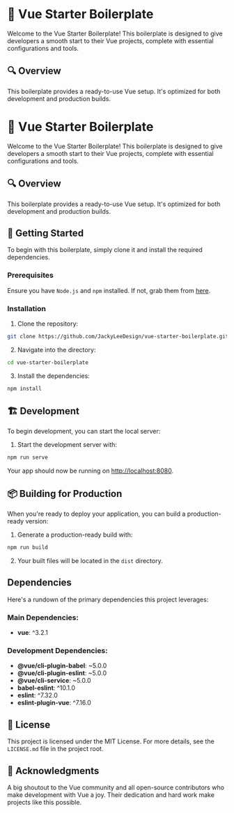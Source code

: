 # 🚀 Vue Starter Boilerplate

Welcome to the Vue Starter Boilerplate! This boilerplate is designed to give developers a smooth start to their Vue projects, complete with essential configurations and tools.

## 🔍 Overview

This boilerplate provides a ready-to-use Vue setup. It's optimized for both development and production builds.
# 🚀 Vue Starter Boilerplate

Welcome to the Vue Starter Boilerplate! This boilerplate is designed to give developers a smooth start to their Vue projects, complete with essential configurations and tools.

## 🔍 Overview

This boilerplate provides a ready-to-use Vue setup. It's optimized for both development and production builds.
## 🚀 Getting Started

To begin with this boilerplate, simply clone it and install the required dependencies.

### Prerequisites

Ensure you have `Node.js` and `npm` installed. If not, grab them from [here](https://nodejs.org/).

### Installation

1. Clone the repository:
```bash
git clone https://github.com/JackyLeeDesign/vue-starter-boilerplate.git
```
2. Navigate into the directory:
```bash
cd vue-starter-boilerplate
```
3. Install the dependencies:
```bash
npm install
```
## 🏗 Development

To begin development, you can start the local server:

1. Start the development server with:
```bash
npm run serve
```
Your app should now be running on [http://localhost:8080](http://localhost:8080).

## 📦 Building for Production

When you're ready to deploy your application, you can build a production-ready version:

1. Generate a production-ready build with:
```bash
npm run build
```
2. Your built files will be located in the `dist` directory.

## Dependencies

Here's a rundown of the primary dependencies this project leverages:

### Main Dependencies:

- **vue**: ^3.2.1

### Development Dependencies:

- **@vue/cli-plugin-babel**: ~5.0.0
- **@vue/cli-plugin-eslint**: ~5.0.0
- **@vue/cli-service**: ~5.0.0
- **babel-eslint**: ^10.1.0
- **eslint**: ^7.32.0
- **eslint-plugin-vue**: ^7.16.0

## 📜 License

This project is licensed under the MIT License. For more details, see the `LICENSE.md` file in the project root.

## 🙌 Acknowledgments

A big shoutout to the Vue community and all open-source contributors who make development with Vue a joy. Their dedication and hard work make projects like this possible.
